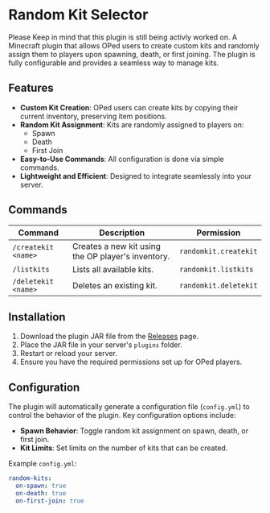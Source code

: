 # Random Kit Selector
Please Keep in mind that this plugin is still being activly worked on.
A Minecraft plugin that allows OPed users to create custom kits and randomly assign them to players upon spawning, death, or first joining. The plugin is fully configurable and provides a seamless way to manage kits.

## Features
- **Custom Kit Creation**: OPed users can create kits by copying their current inventory, preserving item positions.
- **Random Kit Assignment**: Kits are randomly assigned to players on:
  - Spawn
  - Death
  - First Join
- **Easy-to-Use Commands**: All configuration is done via simple commands.
- **Lightweight and Efficient**: Designed to integrate seamlessly into your server.

## Commands

| Command           | Description                                          | Permission             |
|-------------------|------------------------------------------------------|------------------------|
| `/createkit <name>` | Creates a new kit using the OP player's inventory.  | `randomkit.createkit`  |
| `/listkits`        | Lists all available kits.                           | `randomkit.listkits`   |
| `/deletekit <name>`| Deletes an existing kit.                            | `randomkit.deletekit`  |

## Installation

1. Download the plugin JAR file from the [Releases](#) page.
2. Place the JAR file in your server's `plugins` folder.
3. Restart or reload your server.
4. Ensure you have the required permissions set up for OPed players.

## Configuration

The plugin will automatically generate a configuration file (`config.yml`) to control the behavior of the plugin. Key configuration options include:

- **Spawn Behavior**: Toggle random kit assignment on spawn, death, or first join.
- **Kit Limits**: Set limits on the number of kits that can be created.

Example `config.yml`:
```yaml
random-kits:
  on-spawn: true
  on-death: true
  on-first-join: true
